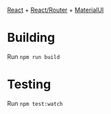 [React](https://github.com/facebook/react) + [React/Router](https://github.com/rackt/react-router) + [MaterialUI](https://github.com/callemall/material-ui)

# Building

Run `npm run build`

# Testing

Run `npm test:watch`
